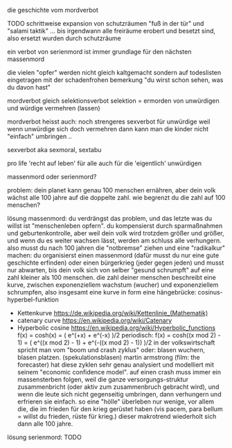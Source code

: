 die geschichte vom mordverbot

TODO schrittweise expansion von schutzräumen
"fuß in der tür" und "salami taktik"
... bis irgendwann alle freiräume erobert und besetzt sind,
also ersetzt wurden durch schutzräume

ein verbot von serienmord
ist immer grundlage für den nächsten massenmord

die vielen "opfer"
werden nicht gleich kaltgemacht
sondern auf todeslisten eingetragen
mit der schadenfrohen bemerkung
"du wirst schon sehen, was du davon hast"

mordverbot gleich selektionsverbot
selektion = ermorden von unwürdigen
und würdige vermehren (lassen)

mordverbot heisst auch:
noch strengeres sexverbot für unwürdige
weil wenn unwürdige sich doch vermehren
dann kann man die kinder nicht "einfach" umbringen ..

sexverbot aka sexmoral, sextabu

pro life
'recht auf leben' für alle
auch für die 'eigentlich' unwürdigen



massenmord oder serienmord?

problem:
dein planet kann genau 100 menschen ernähren,
aber dein volk wächst alle 100 jahre auf die doppelte zahl.
wie begrenzt du die zahl auf 100 menschen?

lösung massenmord:
du verdrängst das problem,
und das letzte was du willst ist "menschenleben opfern".
du kompensierst durch sparmaßnahmen und geburtenkontrolle,
aber weil dein volk wird trotzdem größer und größer,
und wenn du es weiter wachsen lässt,
werden am schluss alle verhungern.
also musst du nach 100 jahren die "notbremse" ziehen
und eine "radikalkur" machen:
du organisierst einen massenmord
(dafür musst du nur eine gute geschichte erfinden)
oder einen bürgerkrieg (jeder gegen jeden)
und musst nur abwarten,
bis dein volk sich von selber "gesund schrumpft"
auf eine zahl kleiner als 100 menschen.
die zahl deiner menschen beschreibt eine kurve,
zwischen exponenziellem wachstum (wucher)
und exponenziellem schrumpfen,
also insgesamt eine kurve in form eine hängebrücke:
cosinus-hyperbel-funktion
* Kettenkurve https://de.wikipedia.org/wiki/Kettenlinie_(Mathematik)
* catenary curve https://en.wikipedia.org/wiki/Catenary
* Hyperbolic cosine https://en.wikipedia.org/wiki/Hyperbolic_functions
f(x) = cosh(x) = ( e^(+x) + e^(-x) )/2
periodisch:
f(x) = cosh((x mod 2) - 1) = ( e^((x mod 2) - 1) + e^(-((x mod 2) - 1)) )/2
in der volkswirtschaft spricht man vom "boom und crash zyklus"
oder: blasen wuchern, blasen platzen. (spekulationsblasen)
martin armstrong (film: the forecaster) hat diese zyklen sehr genau analysiert
und modelliert mit seinem "economic confidence model".
auf einen crash muss immer ein massensterben folgen,
weil die ganze versorgungs-struktur zusammenbricht
(oder aktiv zum zusammenbruch gebracht wird),
und wenn die leute sich nicht gegenseitig umbringen,
dann verhungern und erfrieren sie einfach.
so eine "hölle" überleben nur wenige,
vor allem die, die im frieden für den krieg gerüstet haben
(vis pacem, para bellum = willst du frieden, rüste für krieg.)
dieser makrotrend wiederholt sich dann alle 100 jahre.

lösung serienmord:
TODO
